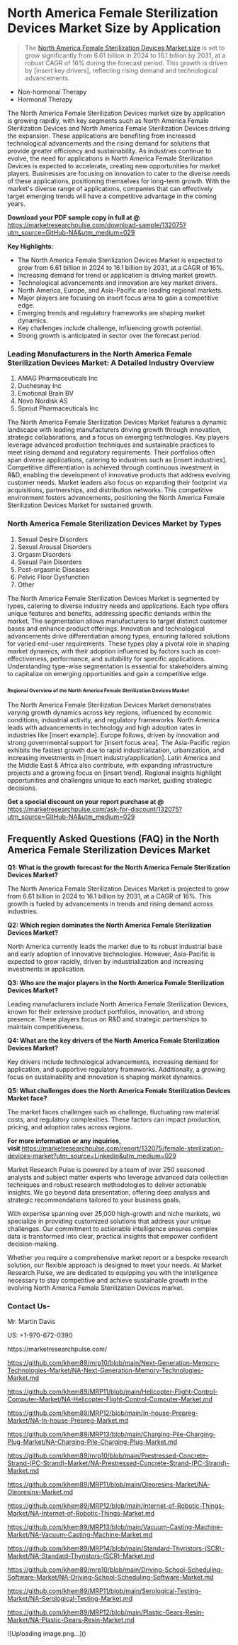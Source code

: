 <h1>North America Female Sterilization Devices Market&nbsp;Size by Application</h1><blockquote><p>The <a href="https://marketresearchpulse.com/download-sample/132075?utm_source=GitHub-NA&amp;utm_medium=029">North America Female Sterilization Devices Market size</a> is set to grow significantly from 6.61 billion in 2024 to 16.1 billion by 2031, at a robust CAGR of 16% during the forecast period. This growth is driven by [insert key drivers], reflecting rising demand and technological advancements.</p></blockquote><ul><li>Non-hormonal Therapy<li> Hormonal Therapy</li></ul><p>The North America Female Sterilization Devices market size by application is growing rapidly, with key segments such as North America Female Sterilization Devices and North America Female Sterilization Devices driving the expansion. These applications are benefiting from increased technological advancements and the rising demand for solutions that provide greater efficiency and sustainability. As industries continue to evolve, the need for applications in North America Female Sterilization Devices is expected to accelerate, creating new opportunities for market players. Businesses are focusing on innovation to cater to the diverse needs of these applications, positioning themselves for long-term growth. With the market's diverse range of applications, companies that can effectively target emerging trends will have a competitive advantage in the coming years.</p><p><strong>Download your PDF sample copy in full at @ </strong><a href="https://marketresearchpulse.com/download-sample/132075?utm_source=GitHub-NA&amp;utm_medium=029">https://marketresearchpulse.com/download-sample/132075?utm_source=GitHub-NA&amp;utm_medium=029</a></p><p><strong>Key Highlights: </strong></p><ul><li>The North America Female Sterilization Devices Market is expected to grow from 6.61 billion in 2024 to 16.1 billion by 2031, at a CAGR of 16%.</li><li>Increasing demand for trend or application is driving market growth.</li><li>Technological advancements and innovation are key market drivers.</li><li>North America, Europe, and Asia-Pacific are leading regional markets.</li><li>Major players are focusing on insert focus area to gain a competitive edge.</li><li>Emerging trends and regulatory frameworks are shaping market dynamics.</li><li>Key challenges include challenge, influencing growth potential.</li><li>Strong growth is anticipated in sector over the forecast period.</li></ul><h3>Leading Manufacturers in the North America Female Sterilization Devices Market: A Detailed Industry Overview</h3><ol><li>AMAG Pharmaceuticals Inc</li><li>Duchesnay Inc</li><li>Emotional Brain BV</li><li>Novo Nordisk AS</li><li>Sprout Pharmaceuticals Inc</li></ol><div class="flex max-w-full flex-col flex-grow"><div class="min-h-8 text-message flex w-full flex-col items-end gap-2 whitespace-normal break-words [.text-message+&amp;]:mt-5" dir="auto" data-message-author-role="assistant" data-message-id="fd8432e4-4910-450d-b182-61b7bfb0a01f" data-message-model-slug="gpt-4o"><div class="flex w-full flex-col gap-1 empty:hidden first:pt-[3px]"><div class="markdown prose w-full break-words dark:prose-invert light"><p>The North America Female Sterilization Devices Market features a dynamic landscape with leading manufacturers driving growth through innovation, strategic collaborations, and a focus on emerging technologies. Key players leverage advanced production techniques and sustainable practices to meet rising demand and regulatory requirements. Their portfolios often span diverse applications, catering to industries such as [insert industries]. Competitive differentiation is achieved through continuous investment in R&amp;D, enabling the development of innovative products that address evolving customer needs. Market leaders also focus on expanding their footprint via acquisitions, partnerships, and distribution networks. This competitive environment fosters advancements, positioning the North America Female Sterilization Devices Market for sustained growth.</p></div></div></div></div><h3>North America Female Sterilization Devices Market by Types</h3><ol><li>Sexual Desire Disorders<li> Sexual Arousal Disorders<li> Orgasm Disorders<li> Sexual Pain Disorders<li> Post-orgasmic Diseases<li> Pelvic Floor Dysfunction<li> Other</li></ol><div class="flex max-w-full flex-col flex-grow"><div class="min-h-8 text-message flex w-full flex-col items-end gap-2 whitespace-normal break-words [.text-message+&amp;]:mt-5" dir="auto" data-message-author-role="assistant" data-message-id="084470be-0bb7-4664-bddf-5156b4f41249" data-message-model-slug="gpt-4o-mini"><div class="flex w-full flex-col gap-1 empty:hidden first:pt-[3px]"><div class="markdown prose w-full break-words dark:prose-invert light"><p>The North America Female Sterilization Devices Market is segmented by types, catering to diverse industry needs and applications. Each type offers unique features and benefits, addressing specific demands within the market. The segmentation allows manufacturers to target distinct customer bases and enhance product offerings. Innovation and technological advancements drive differentiation among types, ensuring tailored solutions for varied end-user requirements. These types play a pivotal role in shaping market dynamics, with their adoption influenced by factors such as cost-effectiveness, performance, and suitability for specific applications. Understanding type-wise segmentation is essential for stakeholders aiming to capitalize on emerging opportunities and gain a competitive edge.</p></div></div></div></div><h3><span style="font-size: 11px;">Regional Overview of the North America Female Sterilization Devices Market</span></h3><div class="flex max-w-full flex-col flex-grow"><div class="min-h-8 text-message flex w-full flex-col items-end gap-2 whitespace-normal break-words [.text-message+&amp;]:mt-5" dir="auto" data-message-author-role="assistant" data-message-id="e9038762-ce64-4e30-91c9-9bd413514231" data-message-model-slug="gpt-4o-mini"><div class="flex w-full flex-col gap-1 empty:hidden first:pt-[3px]"><div class="markdown prose w-full break-words dark:prose-invert light"><p>The North America Female Sterilization Devices Market demonstrates varying growth dynamics across key regions, influenced by economic conditions, industrial activity, and regulatory frameworks. North America leads with advancements in technology and high adoption rates in industries like [insert example]. Europe follows, driven by innovation and strong governmental support for [insert focus area]. The Asia-Pacific region exhibits the fastest growth due to rapid industrialization, urbanization, and increasing investments in [insert industry/application]. Latin America and the Middle East &amp; Africa also contribute, with expanding infrastructure projects and a growing focus on [insert trend]. Regional insights highlight opportunities and challenges unique to each market, guiding strategic decisions.</p></div></div></div></div><p><strong>Get a special discount on your report purchase at @ </strong><a href="https://marketresearchpulse.com/ask-for-discount/132075?utm_source=GitHub-NA&amp;utm_medium=029">https://marketresearchpulse.com/ask-for-discount/132075?utm_source=GitHub-NA&amp;utm_medium=029</a></p><h2>Frequently Asked Questions (FAQ) in the North America Female Sterilization Devices Market</h2><p><strong>Q1: What is the growth forecast for the North America Female Sterilization Devices Market?</strong></p><p>The North America Female Sterilization Devices Market is projected to grow from 6.61 billion in 2024 to 16.1 billion by 2031, at a CAGR of 16%. This growth is fueled by advancements in trends and rising demand across industries.</p><p><strong>Q2: Which region dominates the North America Female Sterilization Devices Market?</strong></p><p>North America currently leads the market due to its robust industrial base and early adoption of innovative technologies. However, Asia-Pacific is expected to grow rapidly, driven by industrialization and increasing investments in application.</p><p><strong>Q3: Who are the major players in the North America Female Sterilization Devices Market?</strong></p><p>Leading manufacturers include North America Female Sterilization Devices, known for their extensive product portfolios, innovation, and strong presence. These players focus on R&amp;D and strategic partnerships to maintain competitiveness.</p><p><strong>Q4: What are the key drivers of the North America Female Sterilization Devices Market?</strong></p><p>Key drivers include technological advancements, increasing demand for application, and supportive regulatory frameworks. Additionally, a growing focus on sustainability and innovation is shaping market dynamics.</p><p><strong>Q5: What challenges does the North America Female Sterilization Devices Market face?</strong></p><p>The market faces challenges such as challenge, fluctuating raw material costs, and regulatory complexities. These factors can impact production, pricing, and adoption rates across regions.</p><p><strong>For more information or any inquiries, visit&nbsp;</strong><a href="https://marketresearchpulse.com/report/132075/female-sterilization-devices-market?utm_source=Linkedin&utm_medium=029">https://marketresearchpulse.com/report/132075/female-sterilization-devices-market?utm_source=Linkedin&utm_medium=029</a></p><p>Market Research Pulse is powered by a team of over 250 seasoned analysts and subject matter experts who leverage advanced data collection techniques and robust research methodologies to deliver actionable insights. We go beyond data presentation, offering deep analysis and strategic recommendations tailored to your business goals.</p><p>With expertise spanning over 25,000 high-growth and niche markets, we specialize in providing customized solutions that address your unique challenges. Our commitment to actionable intelligence ensures complex data is transformed into clear, practical insights that empower confident decision-making.</p><p>Whether you require a comprehensive market report or a bespoke research solution, our flexible approach is designed to meet your needs. At Market Research Pulse, we are dedicated to equipping you with the intelligence necessary to stay competitive and achieve sustainable growth in the evolving North America Female Sterilization Devices market.</p><h3><strong>Contact Us-</strong></h3><p>Mr. Martin Davis</p><p>US: +1-970-672-0390</p><p>https://marketresearchpulse.com/</p><p><a href="https://github.com/khem89/mrp10/blob/main/Next-Generation-Memory-Technologies-Market/NA-Next-Generation-Memory-Technologies-Market.md">https://github.com/khem89/mrp10/blob/main/Next-Generation-Memory-Technologies-Market/NA-Next-Generation-Memory-Technologies-Market.md</a></p><p><a href="https://github.com/khem89/MRP11/blob/main/Helicopter-Flight-Control-Computer-Market/NA-Helicopter-Flight-Control-Computer-Market.md">https://github.com/khem89/MRP11/blob/main/Helicopter-Flight-Control-Computer-Market/NA-Helicopter-Flight-Control-Computer-Market.md</a></p><p><a href="https://github.com/khem89/MRP12/blob/main/In-house-Prepreg-Market/NA-In-house-Prepreg-Market.md">https://github.com/khem89/MRP12/blob/main/In-house-Prepreg-Market/NA-In-house-Prepreg-Market.md</a></p><p><a href="https://github.com/khem89/MRP13/blob/main/Charging-Pile-Charging-Plug-Market/NA-Charging-Pile-Charging-Plug-Market.md">https://github.com/khem89/MRP13/blob/main/Charging-Pile-Charging-Plug-Market/NA-Charging-Pile-Charging-Plug-Market.md</a></p><p><a href="https://github.com/khem89/mrp10/blob/main/Prestressed-Concrete-Strand-(PC-Strand)-Market/NA-Prestressed-Concrete-Strand-(PC-Strand)-Market.md">https://github.com/khem89/mrp10/blob/main/Prestressed-Concrete-Strand-(PC-Strand)-Market/NA-Prestressed-Concrete-Strand-(PC-Strand)-Market.md</a></p><p><a href="https://github.com/khem89/MRP11/blob/main/Oleoresins-Market/NA-Oleoresins-Market.md">https://github.com/khem89/MRP11/blob/main/Oleoresins-Market/NA-Oleoresins-Market.md</a></p><p><a href="https://github.com/khem89/MRP12/blob/main/Internet-of-Robotic-Things-Market/NA-Internet-of-Robotic-Things-Market.md">https://github.com/khem89/MRP12/blob/main/Internet-of-Robotic-Things-Market/NA-Internet-of-Robotic-Things-Market.md</a></p><p><a href="https://github.com/khem89/MRP13/blob/main/Vacuum-Casting-Machine-Market/NA-Vacuum-Casting-Machine-Market.md">https://github.com/khem89/MRP13/blob/main/Vacuum-Casting-Machine-Market/NA-Vacuum-Casting-Machine-Market.md</a></p><p><a href="https://github.com/khem89/MRP14/blob/main/Standard-Thyristors-(SCR)-Market/NA-Standard-Thyristors-(SCR)-Market.md">https://github.com/khem89/MRP14/blob/main/Standard-Thyristors-(SCR)-Market/NA-Standard-Thyristors-(SCR)-Market.md</a></p><p><a href="https://github.com/khem89/mrp10/blob/main/Driving-School-Scheduling-Software-Market/NA-Driving-School-Scheduling-Software-Market.md">https://github.com/khem89/mrp10/blob/main/Driving-School-Scheduling-Software-Market/NA-Driving-School-Scheduling-Software-Market.md</a></p><p><a href="https://github.com/khem89/MRP11/blob/main/Serological-Testing-Market/NA-Serological-Testing-Market.md">https://github.com/khem89/MRP11/blob/main/Serological-Testing-Market/NA-Serological-Testing-Market.md</a></p><p><a href="https://github.com/khem89/MRP12/blob/main/Plastic-Gears-Resin-Market/NA-Plastic-Gears-Resin-Market.md">https://github.com/khem89/MRP12/blob/main/Plastic-Gears-Resin-Market/NA-Plastic-Gears-Resin-Market.md</a></p>
![Uploading image.png…]()
